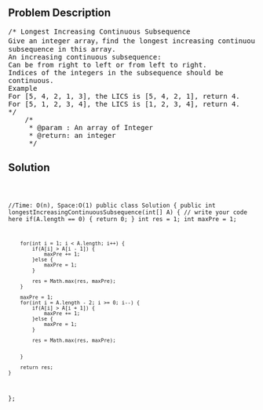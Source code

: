 <!--
<style>
  body { font-family: Arial, sans-serif; }
  .container { max-width: 100%; margin: 0 auto; padding: 10px; }
  .comment-block { max-width: 30%; background-color: #f9f9f9; padding: 10px; border-left: 5px solid #ccc; overflow-wrap: break-word; white-space: pre-wrap; }
  .code-block { background-color: #f4f4f4; padding: 10px; border: 1px solid #ddd; overflow-wrap: break-word; white-space: pre-wrap; }
</style>
-->

<div class='container'>
<h2>Problem Description</h2>
<div class='comment-block'>
<pre>
/* Longest Increasing Continuous Subsequence
Give an integer array，find the longest increasing continuous
subsequence in this array.
An increasing continuous subsequence:
Can be from right to left or from left to right.
Indices of the integers in the subsequence should be
continuous.
Example
For [5, 4, 2, 1, 3], the LICS is [5, 4, 2, 1], return 4.
For [5, 1, 2, 3, 4], the LICS is [1, 2, 3, 4], return 4.
*/
    /*
     * @param : An array of Integer
     * @return: an integer
     */
</pre>
</div>

<h2>Solution</h2>
<div class='code-block'>
<pre><code class='language-java'>


//Time: O(n), Space:O(1)
public class Solution {
    public int longestIncreasingContinuousSubsequence(int[] A) {
        // write your code here
        if(A.length == 0) {
            return 0;
        }
        int res = 1;
        int maxPre = 1;
        
        for(int i = 1; i < A.length; i++) {
            if(A[i] > A[i - 1]) {
                maxPre += 1;
            }else {
                maxPre = 1;
            }
        
            res = Math.max(res, maxPre);
        }
        
        maxPre = 1;
        for(int i = A.length - 2; i >= 0; i--) {
            if(A[i] > A[i + 1]) {
                maxPre += 1;
            }else {
                maxPre = 1;
            }
            
            res = Math.max(res, maxPre);
            
            
        }
        
        return res;
    }
};</code></pre>
</div>
</div>
